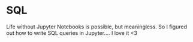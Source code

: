 # SQL

Life without Jupyter Notebooks is possible, but meaningless. So I figured out how to write SQL queries in Jupyter.... I love it <3
